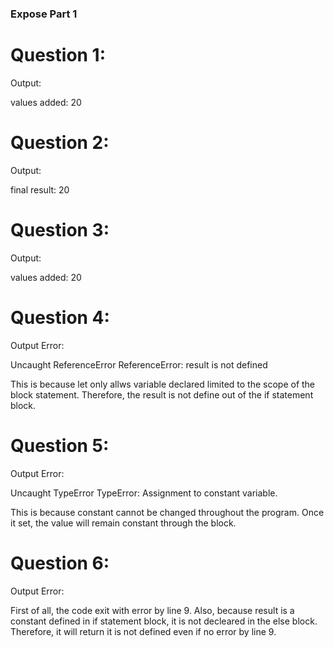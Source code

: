### Expose Part 1

# Question 1:
Output: 

values added:  20

# Question 2:
Output: 

final result:  20

# Question 3:
Output: 

values added:  20

# Question 4:
Output Error: 

Uncaught ReferenceError ReferenceError: result is not defined

This is because let only allws variable declared limited to the scope of the block statement. Therefore, the result is not define out of the if statement block.

# Question 5:
Output Error:  

Uncaught TypeError TypeError: Assignment to constant variable.

This is because constant cannot be changed throughout the program. Once it set, the value will remain constant through the block.

# Question 6:
Output Error:  

First of all, the code exit with error by line 9. Also, because result is a constant defined in if statement block, it is not decleared in the else block. Therefore, it will return it is not defined even if no error by line 9.

